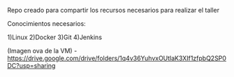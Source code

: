Repo creado para compartir los recursos necesarios para realizar el taller

Conocimientos necesarios:

1)Linux
2)Docker
3)Git
4)Jenkins

(Imagen ova de la VM) - https://drive.google.com/drive/folders/1q4v36YuhvxOUtlaK3XIf1zfpbQ2SP0DC?usp=sharing
